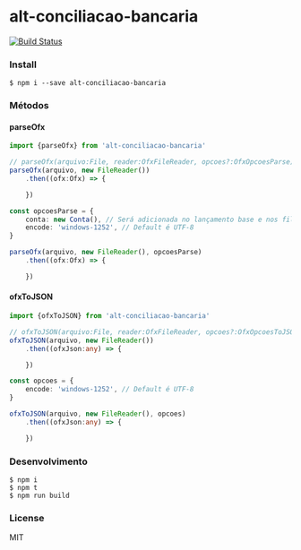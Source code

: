 # alt-conciliacao-bancaria

[![Build Status](https://travis-ci.org/dsn-nimbus/alt-conciliacao-bancaria.svg?branch=master)](https://travis-ci.org/dsn-nimbus/alt-conciliacao-bancaria)

### Install

```shell
$ npm i --save alt-conciliacao-bancaria
```

### Métodos 

#### parseOfx

```ts
import {parseOfx} from 'alt-conciliacao-bancaria'

// parseOfx(arquivo:File, reader:OfxFileReader, opcoes?:OfxOpcoesParse):Promise<Ofx>
parseOfx(arquivo, new FileReader())
    .then((ofx:Ofx) => {

    })

const opcoesParse = {
    conta: new Conta(), // Será adicionada no lançamento base e nos filhos também
    encode: 'windows-1252', // Default é UTF-8
}

parseOfx(arquivo, new FileReader(), opcoesParse)
    .then((ofx:Ofx) => {

    })
```

#### ofxToJSON

```ts
import {ofxToJSON} from 'alt-conciliacao-bancaria'

// ofxToJSON(arquivo:File, reader:OfxFileReader, opcoes?:OfxOpcoesToJSON):Promise<any>
ofxToJSON(arquivo, new FileReader())
    .then((ofxJson:any) => {

    })

const opcoes = {
    encode: 'windows-1252', // Default é UTF-8
}

ofxToJSON(arquivo, new FileReader(), opcoes)
    .then((ofxJson:any) => {

    })
```

### Desenvolvimento

```shell
$ npm i
$ npm t
$ npm run build
```

### License

MIT